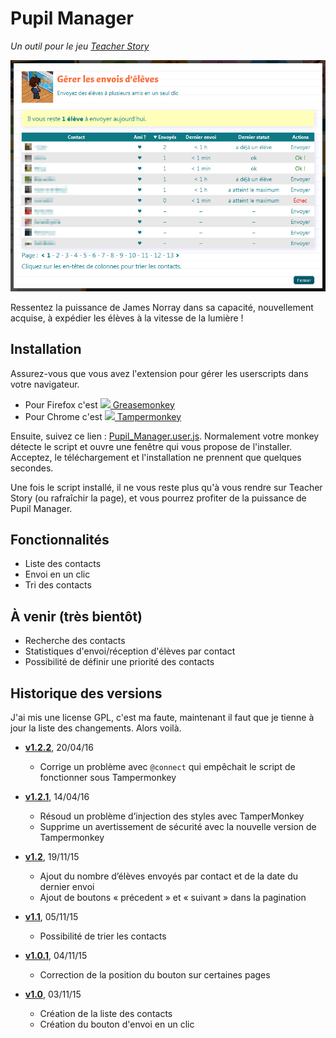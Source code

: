 # Pupil Manager

*Un outil pour le jeu [Teacher Story](http://teacher-story.com)*

![Capture](capture.png)

Ressentez la puissance de James Norray dans sa capacité, nouvellement acquise,
à expédier les élèves à la vitesse de la lumière !

## Installation

Assurez-vous que vous avez l'extension pour gérer les userscripts dans
votre navigateur.

* Pour Firefox c'est [![](http://kergoz-panic.fr/watilin/userscripts/greasemonkey16.png) Greasemonkey](https://addons.mozilla.org/en-US/firefox/addon/greasemonkey/)
* Pour Chrome c'est [![](http://kergoz-panic.fr/watilin/userscripts/tampermonkey16.png) Tampermonkey](https://chrome.google.com/webstore/detail/tampermonkey/dhdgffkkebhmkfjojejmpbldmpobfkfo)

Ensuite, suivez ce lien : [Pupil_Manager.user.js](https://raw.githubusercontent.com/Watilin/Pupil-Manager/master/Pupil_Manager.user.js).
Normalement votre monkey détecte le script et ouvre une fenêtre qui vous
propose de l'installer. Acceptez, le téléchargement et l'installation ne
prennent que quelques secondes.

Une fois le script installé, il ne vous reste plus qu'à vous rendre sur
Teacher Story (ou rafraîchir la page), et vous pourrez profiter de la
puissance de Pupil Manager.

## Fonctionnalités

* Liste des contacts
* Envoi en un clic
* Tri des contacts

## À venir (très bientôt)

* Recherche des contacts
* Statistiques d'envoi/réception d'élèves par contact
* Possibilité de définir une priorité des contacts

## Historique des versions

J'ai mis une license GPL, c'est ma faute, maintenant il faut que je tienne à jour la liste des changements. Alors voilà.

* **[v1.2.2](https://github.com/Watilin/Pupil-Manager/releases/tag/v1.2.2)**, 20/04/16

  * Corrige un problème avec `@connect` qui empêchait le script de fonctionner sous Tampermonkey

* **[v1.2.1](https://github.com/Watilin/Pupil-Manager/releases/tag/v1.2.1)**, 14/04/16

  * Résoud un problème d’injection des styles avec TamperMonkey
  * Supprime un avertissement de sécurité avec la nouvelle version de Tampermonkey

* **[v1.2](https://github.com/Watilin/Pupil-Manager/releases/tag/v1.2)**, 19/11/15

  * Ajout du nombre d’élèves envoyés par contact et de la date du dernier envoi
  * Ajout de boutons « précedent » et « suivant » dans la pagination

* **[v1.1](https://github.com/Watilin/Pupil-Manager/releases/tag/v1.1)**, 05/11/15

  * Possibilité de trier les contacts

* **[v1.0.1](https://github.com/Watilin/Pupil-Manager/releases/tag/v1.0.1)**, 04/11/15

  * Correction de la position du bouton sur certaines pages

* **[v1.0](https://github.com/Watilin/Pupil-Manager/releases/tag/v1.0)**, 03/11/15

  * Création de la liste des contacts
  * Création du bouton d'envoi en un clic
